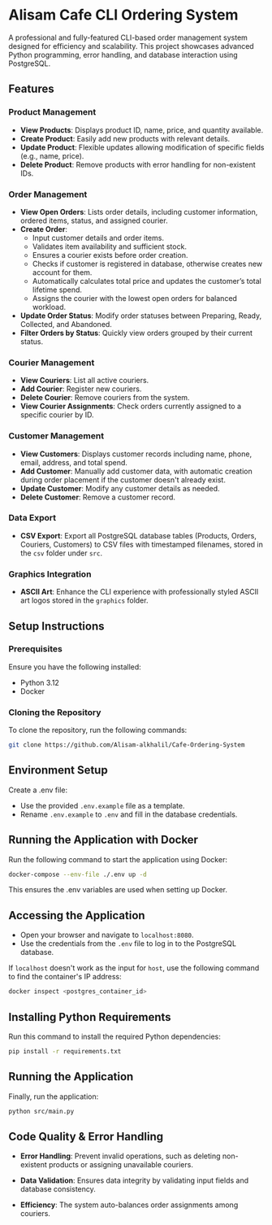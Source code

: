 # Alisam Cafe CLI Ordering System

A professional and fully-featured CLI-based order management system designed for efficiency and scalability. This project showcases advanced Python programming, error handling, and database interaction using PostgreSQL.

## Features

### Product Management
- **View Products**: Displays product ID, name, price, and quantity available.
- **Create Product**: Easily add new products with relevant details.
- **Update Product**: Flexible updates allowing modification of specific fields (e.g., name, price).
- **Delete Product**: Remove products with error handling for non-existent IDs.

### Order Management
- **View Open Orders**: Lists order details, including customer information, ordered items, status, and assigned courier.
- **Create Order**:
  - Input customer details and order items.
  - Validates item availability and sufficient stock.
  - Ensures a courier exists before order creation.
  - Checks if customer is registered in database, otherwise creates new account for them.
  - Automatically calculates total price and updates the customer’s total lifetime spend.
  - Assigns the courier with the lowest open orders for balanced workload.
- **Update Order Status**: Modify order statuses between Preparing, Ready, Collected, and Abandoned.
- **Filter Orders by Status**: Quickly view orders grouped by their current status.

### Courier Management
- **View Couriers**: List all active couriers.
- **Add Courier**: Register new couriers.
- **Delete Courier**: Remove couriers from the system.
- **View Courier Assignments**: Check orders currently assigned to a specific courier by ID.

### Customer Management
- **View Customers**: Displays customer records including name, phone, email, address, and total spend.
- **Add Customer**: Manually add customer data, with automatic creation during order placement if the customer doesn't already exist.
- **Update Customer**: Modify any customer details as needed.
- **Delete Customer**: Remove a customer record.

### Data Export
- **CSV Export**: Export all PostgreSQL database tables (Products, Orders, Couriers, Customers) to CSV files with timestamped filenames, stored in the `csv` folder under `src`.

### Graphics Integration
- **ASCII Art**: Enhance the CLI experience with professionally styled ASCII art logos stored in the `graphics` folder.


## Setup Instructions

### Prerequisites
Ensure you have the following installed:
- Python 3.12
- Docker

### Cloning the Repository
To clone the repository, run the following commands:
```bash
git clone https://github.com/Alisam-alkhalil/Cafe-Ordering-System
```


## Environment Setup

Create a .env file:

- Use the provided `.env.example` file as a template.
- Rename `.env.example` to `.env` and fill in the database credentials.

## Running the Application with Docker

Run the following command to start the application using Docker:
```bash
docker-compose --env-file ./.env up -d
```

This ensures the .env variables are used when setting up Docker.

## Accessing the Application

- Open your browser and navigate to `localhost:8080`.
- Use the credentials from the `.env` file to log in to the PostgreSQL database.

If `localhost` doesn't work as the input for `host`, use the following command to find the container's IP address:

```bash
docker inspect <postgres_container_id>
```

## Installing Python Requirements

Run this command to install the required Python dependencies:
```bash
pip install -r requirements.txt
```

## Running the Application

Finally, run the application:
```bash
python src/main.py
``` 

## Code Quality & Error Handling

- **Error Handling**: Prevent invalid operations, such as deleting non-existent products or assigning unavailable couriers.

- **Data Validation**: Ensures data integrity by validating input fields and database consistency.

- **Efficiency**: The system auto-balances order assignments among couriers.